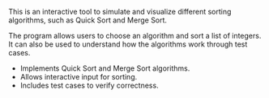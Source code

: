 This is an interactive tool to simulate and visualize different sorting algorithms, such as Quick Sort and Merge Sort. 

The program allows users to choose an algorithm and sort a list of integers. It can also be used to understand how the algorithms work through test cases.

- Implements Quick Sort and Merge Sort algorithms.
- Allows interactive input for sorting.
- Includes test cases to verify correctness.


